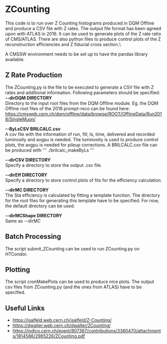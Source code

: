 # ZCounting

This code is to run over Z Counting histograms produced in DQM Offline and produce a CSV file with Z rates. 
The output file format has been agreed upon with ATLAS in 2016. 
It can be used to generate plots of the Z rate ratio of CMS/ATLAS. 
There are also python files to produce control plots of the Z reconstruction efficiencies and Z fiducial cross section.\

A CMSSW environment needs to be set up to have the pandas library available.

## Z Rate Production
The ZCounting.py is the file to be executed to generate a CSV file with Z rates and additional information. 
Following parameters should be specified:\
**--dirDQM DIRECTORY**\
Directory to the input root files from the DQM Offline module. 
Eg. the DQM Offline root files of the 2018 prompt-reco can be found here:
https://cmsweb.cern.ch/dqm/offline/data/browse/ROOT/OfflineData/Run2018/SingleMuon/

**--ByLsCSV BRILCALC.csv**\
A csv file with the information of run, fill, ls, time, delivered and recorded luminosity and avgpu is needed. The luminosity is used to produce control plots, the avgpu is needed for pileup corrections. A BRILCALC.csv file can be produced with 
'''
./brilcalc\_makeByLs
'''

**--dirCSV DIRECTORY**\
Specify a directory to store the output .csv file.

**--dirEff DIRECTORY**\
Specify a directory to store control plots of fits for the efficiency calculation.

**--dirMC DIRECTORY**\
The Sta efficiency is calculated by fitting a template function. The directory for the root files for generating this template have to be specified. For now, the default directory can be used.

**--dirMCShape DIRECTORY**\
Same as --dirMC

## Batch Processing
The script submit\_ZCounting can be used to run ZCounting.py on HTCondor.

## Plotting
The script cronMakePlots can be used to produce nice plots. The output csv files from ZCounting.py (and the ones from ATLAS) have to be specified.


## Useful Links
- https://jsalfeld.web.cern.ch/jsalfeld/Z-Counting/
- https://dwalter.web.cern.ch/dwalter/ZCounting/
- https://indico.cern.ch/event/807367/contributions/3360470/attachments/1814586/2965226/ZCounting.pdf
